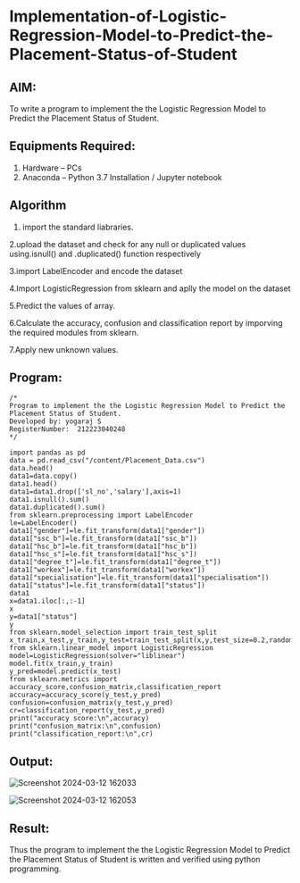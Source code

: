 # Implementation-of-Logistic-Regression-Model-to-Predict-the-Placement-Status-of-Student

## AIM:
To write a program to implement the the Logistic Regression Model to Predict the Placement Status of Student.

## Equipments Required:
1. Hardware – PCs
2. Anaconda – Python 3.7 Installation / Jupyter notebook

## Algorithm
1. import the standard liabraries.

2.upload the dataset and check for any null or duplicated values using.isnull() and .duplicated() function respectively

3.import LabelEncoder and encode the dataset

4.Import LogisticRegression from sklearn and aplly the model on the dataset

5.Predict the values of array.

6.Calculate the accuracy, confusion and classification report by imporving the required modules from sklearn.

7.Apply new unknown values.

## Program:
```
/*
Program to implement the the Logistic Regression Model to Predict the Placement Status of Student.
Developed by: yogaraj S
RegisterNumber:  212223040248
*/
```
```
import pandas as pd
data = pd.read_csv("/content/Placement_Data.csv")
data.head()
data1=data.copy()
data1.head()
data1=data1.drop(['sl_no','salary'],axis=1)
data1.isnull().sum()
data1.duplicated().sum()
from sklearn.preprocessing import LabelEncoder
le=LabelEncoder()
data1["gender"]=le.fit_transform(data1["gender"])
data1["ssc_b"]=le.fit_transform(data1["ssc_b"])
data1["hsc_b"]=le.fit_transform(data1["hsc_b"])
data1["hsc_s"]=le.fit_transform(data1["hsc_s"])
data1["degree_t"]=le.fit_transform(data1["degree_t"])
data1["workex"]=le.fit_transform(data1["workex"])
data1["specialisation"]=le.fit_transform(data1["specialisation"])
data1["status"]=le.fit_transform(data1["status"])
data1
x=data1.iloc[:,:-1]
x
y=data1["status"]
y
from sklearn.model_selection import train_test_split
x_train,x_test,y_train,y_test=train_test_split(x,y,test_size=0.2,random_state=0)
from sklearn.linear_model import LogisticRegression
model=LogisticRegression(solver="liblinear")
model.fit(x_train,y_train)
y_pred=model.predict(x_test)
from sklearn.metrics import accuracy_score,confusion_matrix,classification_report
accuracy=accuracy_score(y_test,y_pred)
confusion=confusion_matrix(y_test,y_pred)
cr=classification_report(y_test,y_pred)
print("accuracy score:\n",accuracy)
print("confusion_matrix:\n",confusion)
print("classification_report:\n",cr)
```
## Output:

![Screenshot 2024-03-12 162033](https://github.com/yogaraj2/Implementation-of-Logistic-Regression-Model-to-Predict-the-Placement-Status-of-Student/assets/153482637/e254d567-3441-43a0-9ba0-4b124150350a)

![Screenshot 2024-03-12 162053](https://github.com/yogaraj2/Implementation-of-Logistic-Regression-Model-to-Predict-the-Placement-Status-of-Student/assets/153482637/6d882639-2a65-49c9-8909-bcf8013c0563)


## Result:
Thus the program to implement the the Logistic Regression Model to Predict the Placement Status of Student is written and verified using python programming.
